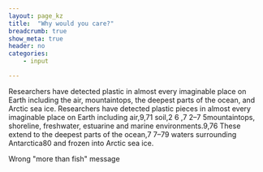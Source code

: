 ```yaml
---
layout: page_kz
title:  "Why would you care?"
breadcrumb: true
show_meta: true
header: no
categories:
    - input

---
```


Researchers have detected plastic in almost every imaginable place on Earth including the air, mountaintops, the deepest parts of the ocean, and Arctic sea ice.
Researchers have detected plastic pieces in almost every imaginable place on Earth including air,9,71 soil,2 6 ,7 2–7 5mountaintops, shoreline, freshwater, estuarine and marine environments.9,76 These extend to the deepest parts of the ocean,7 7–79 waters surrounding Antarctica80 and frozen into Arctic sea ice.



Wrong "more than fish" message
